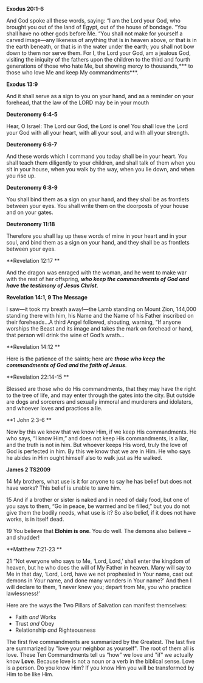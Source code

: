 **Exodus 20:1-6**

And God spoke all these words, saying: “I am the Lord your God, who brought you out of the land of Egypt, out of the house of bondage. “You shall have no other gods before Me. “You shall not make for yourself a carved image—any likeness of anything that is in heaven above, or that is in the earth beneath, or that is in the water under the earth; you shall not bow down to them nor serve them. For I, the Lord your God, am a jealous God, visiting the iniquity of the fathers upon the children to the third and fourth generations of those who hate Me, but showing mercy to thousands,*** to those who love Me and keep My commandments***.

**Exodus 13:9**

And it shall serve as a sign to you on your hand, and as a reminder on your forehead, that the law of the LORD may be in your mouth

**Deuteronomy 6:4-5**

Hear, O Israel: The Lord our God, the Lord is one! You shall love the Lord your God with all your heart, with all your soul, and with all your strength.

**Deuteronomy 6:6-7**

And these words which I command you today shall be in your heart. You shall teach them diligently to your children, and shall talk of them when you sit in your house, when you walk by the way, when you lie down, and when you rise up.

**Deuteronomy 6:8-9**

You shall bind them as a sign on your hand, and they shall be as frontlets between your eyes. You shall write them on the doorposts of your house and on your gates.

**Deuteronomy 11:18**

Therefore you shall lay up these words of mine in your heart and in your soul, and bind them as a sign on your hand, and they shall be as frontlets between your eyes.

**Revelation 12:17 **

And the dragon was enraged with the woman, and he went to make war with the rest of her offspring, ***who keep the commandments of God and have the testimony of Jesus Christ***.

**Revelation 14:1, 9 The Message**

I saw—it took my breath away!—the Lamb standing on Mount Zion, 144,000 standing there with him, his Name and the Name of his Father inscribed on their foreheads...A third Angel followed, shouting, warning, “If anyone worships the Beast and its image and takes the mark on forehead or hand, that person will drink the wine of God’s wrath…

**Revelation 14:12 **

Here is the patience of the saints; here are ***those who keep the commandments of God and the faith of Jesus***.

**Revelation 22:14-15 **

Blessed are those who do His commandments, that they may have the right to the tree of life, and may enter through the gates into the city. But outside are dogs and sorcerers and sexually immoral and murderers and idolaters, and whoever loves and practices a lie.

**1 John 2:3-6 **

Now by this we know that we know Him, if we keep His commandments. He who says, “I know Him,” and does not keep His commandments, is a liar, and the truth is not in him. But whoever keeps His word, truly the love of God is perfected in him. By this we know that we are in Him. He who says he abides in Him ought himself also to walk just as He walked.

**James 2 TS2009**

14 My brothers, what use is it for anyone to say he has belief but does not have works? This belief is unable to save him.

15 And if a brother or sister is naked and in need of daily food, but one of you says to them, “Go in peace, be warmed and be filled,” but you do not give them the bodily needs, what use is it? So also belief, if it does not have works, is in itself dead.

19 You believe that **Elohim is one**. You do well. The demons also believe – and shudder!

**Matthew 7:21-23 **

21 “Not everyone who says to Me, ‘Lord, Lord,’ shall enter the kingdom of heaven, but he who does the will of My Father in heaven. Many will say to Me in that day, ‘Lord, Lord, have we not prophesied in Your name, cast out demons in Your name, and done many wonders in Your name?’ And then I will declare to them, ‘I never knew you; depart from Me, you who practice lawlessness!’

Here are the ways the Two Pillars of Salvation can manifest themselves:

- Faith *and* Works
- Trust *and* Obey
- Relationship *and* Righteousness

The first five commandments are summarized by the Greatest. The last five are summarized by "love your neighbor as yourself". The root of them all is love. These Ten Commandments tell us “how” we love and "if" we actually know **Love**. Because love is not a noun or a verb in the biblical sense. Love is a person. Do you know Him? If you know Him you will be transformed by Him to be like Him.